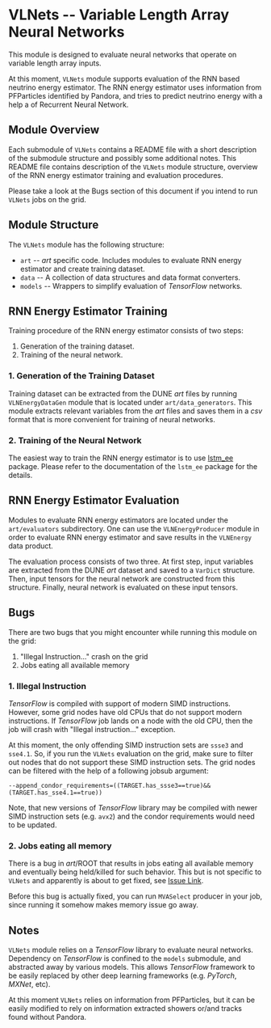 # VLNets -- Variable Length Array Neural Networks

This module is designed to evaluate neural networks that operate on variable
length array inputs.

At this moment, `VLNets` module supports evaluation of the RNN based neutrino
energy estimator. The RNN energy estimator uses information from PFParticles
identified by Pandora, and tries to predict neutrino energy with a help a of
Recurrent Neural Network.


## Module Overview

Each submodule of `VLNets` contains a README file with a short description of
the submodule structure and possibly some additional notes. This README file
contains description of the `VLNets` module structure, overview of the RNN
energy estimator training and evaluation procedures.

Please take a look at the Bugs section of this document if you intend to run
`VLNets` jobs on the grid.


## Module Structure

The `VLNets` module has the following structure:
* `art` -- _art_ specific code.
    Includes modules to evaluate RNN energy estimator and create training
    dataset.
* `data`   -- A collection of data structures and data format converters.
* `models` -- Wrappers to simplify evaluation of _TensorFlow_ networks.


## RNN Energy Estimator Training

Training procedure of the RNN energy estimator consists of two steps:
1. Generation of the training dataset.
2. Training of the neural network.

### 1. Generation of the Training Dataset

Training dataset can be extracted from the DUNE _art_ files by running
`VLNEnergyDataGen` module that is located under `art/data_generators`. This
module extracts relevant variables from the _art_ files and saves them in a
_csv_ format that is more convenient for training of neural networks.

### 2. Training of the Neural Network

The easiest way to train the RNN energy estimator is to use [lstm_ee][lstm_ee]
package. Please refer to the documentation of the `lstm_ee` package for the
details.

[lstm_ee]: https://github.com/usert5432/lstm_ee "LSTM EE package"


## RNN Energy Estimator Evaluation

Modules to evaluate RNN energy estimators are located under the
`art/evaluators` subdirectory.  One can use the `VLNEnergyProducer` module in
order to evaluate RNN energy estimator and save results in the `VLNEnergy` data
product.

The evaluation process consists of two three. At first step, input variables
are extracted from the DUNE _art_ dataset and saved to a `VarDict` structure.
Then, input tensors for the neural network are constructed from this structure.
Finally, neural network is evaluated on these input tensors.


## Bugs

There are two bugs that you might encounter while running this module on the
grid:
1. "Illegal Instruction..." crash on the grid
2. Jobs eating all available memory

### 1. Illegal Instruction

_TensorFlow_ is compiled with support of modern SIMD instructions. However,
some grid nodes have old CPUs that do not support modern instructions. If
_TensorFlow_ job lands on a node with the old CPU, then the job will crash with
"Illegal instruction..." exception.

At this moment, the only offending SIMD instruction sets are `ssse3` and
`sse4.1`. So, if you run the `VLNets` evaluation on the grid, make sure to
filter out nodes that do not support these SIMD instruction sets. The grid
nodes can be filtered with the help of a following jobsub argument:

```
--append_condor_requirements=((TARGET.has_ssse3==true)&&(TARGET.has_sse4.1==true))
```

Note, that new versions of _TensorFlow_ library may be compiled with newer SIMD
instruction sets (e.g. `avx2`) and the condor requirements would need to be
updated.

### 2. Jobs eating all memory

There is a bug in _art_/ROOT that results in jobs eating all available memory
and eventually being held/killed for such behavior. This but is not specific to
`VLNets` and apparently is about to get fixed, see
[Issue Link](https://cdcvs.fnal.gov/redmine/issues/25349).

Before this bug is actually fixed, you can run `MVASelect` producer in your
job, since running it somehow makes memory issue go away.


## Notes

`VLNets` module relies on a _TensorFlow_ library to evaluate neural networks.
Dependency on _TensorFlow_ is confined to the `models` submodule, and
abstracted away by various models. This allows _TensorFlow_ framework to be
easily replaced by other deep learning frameworks (e.g. _PyTorch_, _MXNet_,
etc).

At this moment `VLNets` relies on information from PFParticles, but it can be
easily modified to rely on information extracted showers or/and tracks found
without Pandora.


